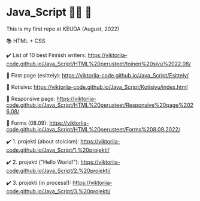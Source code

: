 # Java_Script :woman_technologist: :fallen_leaf:

This is my first repo at KEUDA (August, 2022)

:books: HTML + CSS

  :heavy_check_mark: List of 10 best Finnish writers: https://viktoriia-code.github.io/Java_Script/HTML%20perusteet/toinen%20sivu%2022.08/

  :pushpin: First page (esittely): https://viktoriia-code.github.io/Java_Script/Esittely/

  :pushpin: Kotisivu: https://viktoriia-code.github.io/Java_Script/Kotisivu/index.html

  :pushpin: Responsive page: https://viktoriia-code.github.io/Java_Script/HTML%20perusteet/Responsive%20page%2026.08/

  :pushpin: Forms (08.09): https://viktoriia-code.github.io/Java_Script/HTML%20perusteet/Forms%208.09.2022/
  
  :heavy_check_mark: 1. projekti (about stoicism): https://viktoriia-code.github.io/Java_Script/1.%20projekti/

  :heavy_check_mark: 2. projekti ("Hello World!"): https://viktoriia-code.github.io/Java_Script/2.%20projekti/

  :heavy_check_mark: 3. projekti (in process!): https://viktoriia-code.github.io/Java_Script/3.%20projekti/
